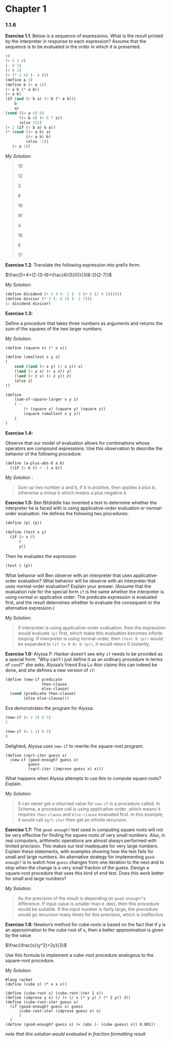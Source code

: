 # Chapter 1

### 1.1.6

**Exercise 1.1**: Below is a sequence of expressions. What is the result printed by the interpreter in response to each expression? Assume that the sequence is to be evaluated in the order in which it is presented.

```lisp
10
(+ 5 3 4)
(- 9 1)
(/ 6 2)
(+ (* 2 4) (- 4 6))
(define a 3)
(define b (+ a 1))
(+ a b (* a b))
(= a b)
(if (and (> b a) (< b (* a b)))
    b
    a)
(cond ((= a 4) 6)
      ((= b 4) (+ 6 7 a))
      (else 25))
(+ 2 (if (> b a) b a))
(* (cond ((> a b) a)
         ((< a b) b)
         (else -1))
   (+ a 1))
```

*My Solution*:
> 10
>
> 12
>
> 3
>
> 6
>
> 19
>
> #f
>
> 4
>
> 16
>
> 6
>
> 17

**Exercise 1.2**:
Translate the following expression into prefix form:

$\frac{5+4+(2-(3-(6+\frac{4}{5})))}{3(6-2)(2-7)}$

*My Solution*:

```lisp
(define dividend (+ 5 4 (- 2 (- 3 (+ 6 (/ 4 5))))))
(define divisor (* 3 (- 6 2) (- 2 7)))
(/ dividend divisor)
```

**Exercise 1.3:**

Define a procedure that takes three numbers as arguments and returns the sum of the squares of the two larger numbers.

*My Solution*:

```lisp
(define (square x) (* x x))

(define (smallest x y z) 
(
    cond ((and (< x y) (< x z)) x)
    ((and (< y x) (< y z)) y)
    ((and (< z x) (< z y)) z)
    (else z)
))

(define 
    (sum-of-square-larger x y z)
    ( -
        (+ (square x) (square y) (square z))
        (square (smallest x y z))
    )
)
```

**Exercise 1.4:**

Observe that our model of evaluation allows for combinations whose operators are compound expressions. Use this observation to describe the behavior of the following procedure:

```lisp
(define (a-plus-abs-b a b)
  ((if (> b 0) + -) a b))
```

*My Solution* :

> Sum up two number a and b, if  b is positive, then applies a plus b, otherwise a minus b which means a plus negative b

**Exercise 1.5:** Ben Bitdiddle has invented a test to determine whether the interpreter he is faced with is using applicative-order evaluation or normal-order evaluation. He defines the following two procedures:

```lisp
(define (p) (p))

(define (test x y) 
  (if (= x 0) 
      0 
      y))
```

Then he evaluates the expression

```lisp
(test 0 (p))
```

What behavior will Ben observe with an interpreter that uses applicative-order evaluation? What behavior will he observe with an interpreter that uses normal-order evaluation? Explain your answer. (Assume that the evaluation rule for the special form `if` is the same whether the interpreter is using normal or applicative order: The predicate expression is evaluated first, and the result determines whether to evaluate the consequent or the alternative expression.)

*My Solution*:

> if interpreter is using applicative-order evaluation, then the expression would evaluate `(p)` first, which make this evaluation becomes infinite looping. If interpreter is using normal-order, then `(test 0 (p))` would be expanded to `(if (= 0 0) 0 (p))`, it would return 0 instantly.

**Exercise 1.6:** Alyssa P. Hacker doesn’t see why `if` needs to be provided as a special form. “Why can’t I just define it as an ordinary procedure in terms of `cond`?” she asks. Alyssa’s friend Eva Lu Ator claims this can indeed be done, and she defines a new version of `if`:

```lisp
(define (new-if predicate 
                then-clause 
                else-clause)
  (cond (predicate then-clause)
        (else else-clause)))
```

Eva demonstrates the program for Alyssa:

```lisp
(new-if (= 2 3) 0 5)
5

(new-if (= 1 1) 0 5)
0
```

Delighted, Alyssa uses `new-if` to rewrite the square-root program:

```racket
(define (sqrt-iter guess x)
  (new-if (good-enough? guess x)
          guess
          (sqrt-iter (improve guess x) x)))
```

What happens when Alyssa attempts to use this to compute square roots? Explain.

*My Solution*:

> It can never get a returned value for `new-if` is a procedure called. In Scheme, a procedure call is using applicative-order ,which means it requires `then-clause` and `else-clause` evaluated first. In this example, it would call `sqrt-iter` then get an infinite recursion.

**Exercise 1.7:** The `good-enough?` test used in computing square roots will not be very effective for finding the square roots of very small numbers. Also, in real computers, arithmetic operations are almost always performed with limited precision. This makes our test inadequate for very large numbers. Explain these statements, with examples showing how the test fails for small and large numbers. An alternative strategy for implementing `good-enough?` is to watch how `guess` changes from one iteration to the next and to stop when the change is a very small fraction of the guess. Design a square-root procedure that uses this kind of end test. Does this work better for small and large numbers?

*My Solution*:

>As the precision of the result is depending on `good-enough?`'s difference. If input value is smaller than `0.0001`, then this procedure would be suitable. If the input number is fairly large, the procedure would go recursion many times for this precision, which is ineffective

**Exercise 1.8:** Newton’s method for cube roots is based on the fact that if y is an approximation to the cube root of x, then a better approximation is given by the value

$\frac{\frac{x}{y^2}+2y}{3}$

Use this formula to implement a cube-root procedure analogous to the square-root procedure.

*My Solution*:

```racket
#lang racket
(define (cube x) (* x x x))

(define (cube-root x) (cube-root-iter 1 x))
(define (improve y x) (/ (+ (/ x (* y y) ) (* 2 y)) 3))
(define (cube-root-iter guess x)
  (if (good-enough? guess x) guess
      (cube-root-iter (improve guess x) x)
      )
  )
(define (good-enough? guess x) (< (abs (- (cube guess) x)) 0.001))
```

*note that this solution would evaluated in fraction formatting result*